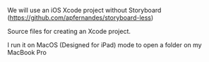 We will use an iOS Xcode project without Storyboard (https://github.com/apfernandes/storyboard-less)

Source files for creating an Xcode project.

I run it on MacOS (Designed for iPad) mode to open a folder on my MacBook Pro

